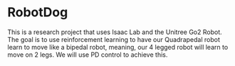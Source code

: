 # RobotDog
This is a research project that uses Isaac Lab and the Unitree Go2 Robot. The goal is to use reinforcement learning to have our Quadrapedal robot learn to move like a bipedal robot, meaning, our 4 legged robot will learn to move on 2 legs. We will use PD control to achieve this. 